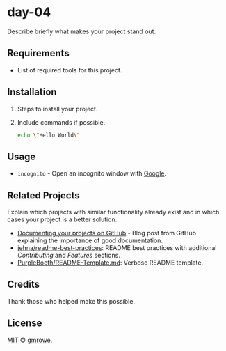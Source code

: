 # day-04

Describe briefly what makes your project stand out.

## Requirements

- List of required tools for this project.

## Installation

1. Steps to install your project.
1. Include commands if possible.

   ```sh
   echo \"Hello World\"
   ```

## Usage

- `incognito` - Open an incognito window with [Google](https://www.google.com/).

## Related Projects

Explain which projects with similar functionality already exist and in which cases your project is a better solution.

- [Documenting your projects on GitHub](https://guides.github.com/features/wikis/#Formatting-a-readme) - Blog post from GitHub explaining the importance of good documentation.
- [jehna/readme-best-practices](https://github.com/jehna/readme-best-practices): README best practices with additional _Contributing_ and _Features_ sections.
- [PurpleBooth/README-Template.md](https://gist.github.com/PurpleBooth/109311bb0361f32d87a2): Verbose README template.

## Credits

Thank those who helped make this possible.

## License

[MIT](LICENSE) © [gmrowe](https://github.com/gmrowe).

